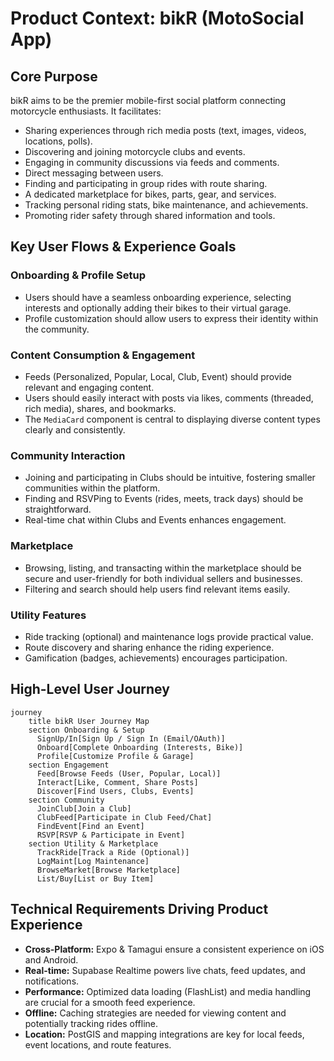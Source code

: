 # Product Context: bikR (MotoSocial App)

## Core Purpose
bikR aims to be the premier mobile-first social platform connecting motorcycle enthusiasts. It facilitates:
- Sharing experiences through rich media posts (text, images, videos, locations, polls).
- Discovering and joining motorcycle clubs and events.
- Engaging in community discussions via feeds and comments.
- Direct messaging between users.
- Finding and participating in group rides with route sharing.
- A dedicated marketplace for bikes, parts, gear, and services.
- Tracking personal riding stats, bike maintenance, and achievements.
- Promoting rider safety through shared information and tools.

## Key User Flows & Experience Goals

### Onboarding & Profile Setup
- Users should have a seamless onboarding experience, selecting interests and optionally adding their bikes to their virtual garage.
- Profile customization should allow users to express their identity within the community.

### Content Consumption & Engagement
- Feeds (Personalized, Popular, Local, Club, Event) should provide relevant and engaging content.
- Users should easily interact with posts via likes, comments (threaded, rich media), shares, and bookmarks.
- The `MediaCard` component is central to displaying diverse content types clearly and consistently.

### Community Interaction
- Joining and participating in Clubs should be intuitive, fostering smaller communities within the platform.
- Finding and RSVPing to Events (rides, meets, track days) should be straightforward.
- Real-time chat within Clubs and Events enhances engagement.

### Marketplace
- Browsing, listing, and transacting within the marketplace should be secure and user-friendly for both individual sellers and businesses.
- Filtering and search should help users find relevant items easily.

### Utility Features
- Ride tracking (optional) and maintenance logs provide practical value.
- Route discovery and sharing enhance the riding experience.
- Gamification (badges, achievements) encourages participation.

## High-Level User Journey
```mermaid
journey
    title bikR User Journey Map
    section Onboarding & Setup
      SignUp/In[Sign Up / Sign In (Email/OAuth)]
      Onboard[Complete Onboarding (Interests, Bike)]
      Profile[Customize Profile & Garage]
    section Engagement
      Feed[Browse Feeds (User, Popular, Local)]
      Interact[Like, Comment, Share Posts]
      Discover[Find Users, Clubs, Events]
    section Community
      JoinClub[Join a Club]
      ClubFeed[Participate in Club Feed/Chat]
      FindEvent[Find an Event]
      RSVP[RSVP & Participate in Event]
    section Utility & Marketplace
      TrackRide[Track a Ride (Optional)]
      LogMaint[Log Maintenance]
      BrowseMarket[Browse Marketplace]
      List/Buy[List or Buy Item]
```

## Technical Requirements Driving Product Experience
- **Cross-Platform:** Expo & Tamagui ensure a consistent experience on iOS and Android.
- **Real-time:** Supabase Realtime powers live chats, feed updates, and notifications.
- **Performance:** Optimized data loading (FlashList) and media handling are crucial for a smooth feed experience.
- **Offline:** Caching strategies are needed for viewing content and potentially tracking rides offline.
- **Location:** PostGIS and mapping integrations are key for local feeds, event locations, and route features.
